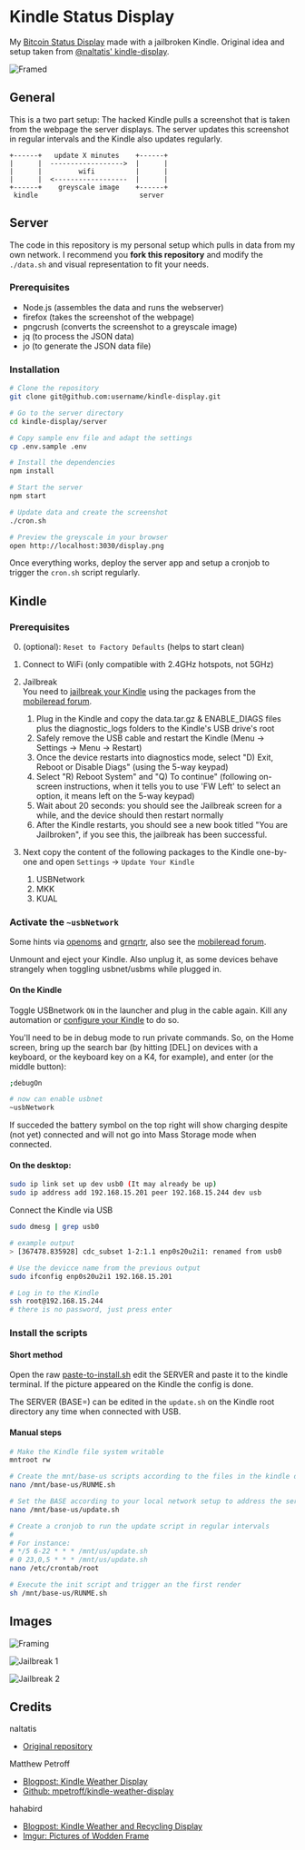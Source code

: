 # Kindle Status Display

My [Bitcoin Status Display](https://d11n.net/kindle-status-display.html) made with a jailbroken Kindle.
Original idea and setup taken from [@naltatis' kindle-display](https://github.com/naltatis/kindle-display).

![Framed](.github/images/framed.jpg)

## General

This is a two part setup:
The hacked Kindle pulls a screenshot that is taken from the webpage the server displays.
The server updates this screenshot in regular intervals and the Kindle also updates regularly.

```
+------+   update X minutes    +------+
|      |  ------------------>  |      |
|      |         wifi          |      |
|      |  <------------------  |      |
+------+    greyscale image    +------+
 kindle                         server
```

## Server

The code in this repository is my personal setup which pulls in data from my own network.
I recommend you **fork this repository** and modify the `./data.sh` and visual representation to fit your needs.

### Prerequisites

- Node.js (assembles the data and runs the webserver)
- firefox (takes the screenshot of the webpage)
- pngcrush (converts the screenshot to a greyscale image)
- jq (to process the JSON data)
- jo (to generate the JSON data file)

### Installation

```bash
# Clone the repository
git clone git@github.com:username/kindle-display.git

# Go to the server directory
cd kindle-display/server

# Copy sample env file and adapt the settings
cp .env.sample .env

# Install the dependencies
npm install

# Start the server
npm start

# Update data and create the screenshot
./cron.sh

# Preview the greyscale in your browser
open http://localhost:3030/display.png
```

Once everything works, deploy the server app and setup a cronjob to trigger the `cron.sh` script regularly.

## Kindle

### Prerequisites

0. (optional): `Reset to Factory Defaults` (helps to start clean)

1. Connect to WiFi (only compatible with 2.4GHz hotspots, not 5GHz)

2. Jailbreak   
You need to
[jailbreak your Kindle](https://wiki.mobileread.com/wiki/Kindle4NTHacking#Jailbreak) using the packages from the
[mobileread forum](https://www.mobileread.com/forums/showthread.php?t=225030).

    1. Plug in the Kindle and copy the data.tar.gz & ENABLE_DIAGS files plus the diagnostic_logs folders to the Kindle's USB drive's root  
    2. Safely remove the USB cable and restart the Kindle (Menu -> Settings -> Menu -> Restart)  
    3. Once the device restarts into diagnostics mode, select "D) Exit, Reboot or Disable Diags" (using the 5-way keypad)  
    4. Select "R) Reboot System" and "Q) To continue" (following on-screen instructions, when it tells you to use 'FW Left' to select an option, it means left on the 5-way keypad)  
    5. Wait about 20 seconds: you should see the Jailbreak screen for a while, and the device should then restart normally  
    6. After the Kindle restarts, you should see a new book titled "You are Jailbroken", if you see this, the jailbreak has been successful.   


2. Next copy the content of the following packages to the Kindle one-by-one and open `Settings` -> `Update Your Kindle`

   1. USBNetwork
   2. MKK
   3. KUAL

### Activate the `~usbNetwork`

Some hints via
[openoms](https://gist.github.com/openoms/56979d0859d7063cb734bdacabf1068f) and
[grnqrtr](https://github.com/rootzoll/raspiblitz/pull/1301#issuecomment-655840707), also see the
[mobileread forum](https://www.mobileread.com/forums/showthread.php?t=204942).

Unmount and eject your Kindle.
Also unplug it, as some devices behave strangely when toggling usbnet/usbms while plugged in.

#### On the Kindle

Toggle USBnetwork `ON` in the launcher and plug in the cable again.
Kill any automation or [configure your Kindle](kindle/mnt/RUNME.sh) to do so.

You'll need to be in debug mode to run private commands.
So, on the Home screen, bring up the search bar (by hitting [DEL] on devices with a keyboard, or the keyboard key on a K4, for example), and enter (or the middle button):

```bash
;debugOn

# now can enable usbnet
~usbNetwork
```
If succeded the battery symbol on the top right will show charging despite (not yet) connected and will not go into Mass Storage mode when connected.

#### On the desktop:

```bash
sudo ip link set up dev usb0 (It may already be up)
sudo ip address add 192.168.15.201 peer 192.168.15.244 dev usb
```

Connect the Kindle via USB

```bash
sudo dmesg | grep usb0

# example output
> [367478.835928] cdc_subset 1-2:1.1 enp0s20u2i1: renamed from usb0

# Use the devicce name from the previous output
sudo ifconfig enp0s20u2i1 192.168.15.201

# Log in to the Kindle
ssh root@192.168.15.244
# there is no password, just press enter
```

### Install the scripts

#### Short method

Open the raw [paste-to-install.sh](kindle/paste-to-install.sh) edit the SERVER and paste it to the kindle terminal.
If the picture appeared on the Kindle the config is done.

The SERVER (BASE=) can be edited in the `update.sh` on the Kindle root directory any time when connected with USB. 

#### Manual steps

```bash
# Make the Kindle file system writable
mntroot rw

# Create the mnt/base-us scripts according to the files in the kindle directory
nano /mnt/base-us/RUNME.sh

# Set the BASE according to your local network setup to address the server
nano /mnt/base-us/update.sh

# Create a cronjob to run the update script in regular intervals
#
# For instance:
# */5 6-22 * * * /mnt/us/update.sh
# 0 23,0,5 * * * /mnt/us/update.sh
nano /etc/crontab/root

# Execute the init script and trigger an the first render
sh /mnt/base-us/RUNME.sh
```

## Images

![Framing](.github/images/framing.jpg)

![Jailbreak 1](.github/images/jailbreak-1.jpg)

![Jailbreak 2](.github/images/jailbreak-2.jpg)

## Credits

naltatis

- [Original repository](https://github.com/naltatis/kindle-display)

Matthew Petroff

- [Blogpost: Kindle Weather Display](http://mpetroff.net/2012/09/kindle-weather-display/)
- [Github: mpetroff/kindle-weather-display](https://github.com/mpetroff/kindle-weather-display)

hahabird

- [Blogpost: Kindle Weather and Recycling Display](http://hackaday.com/2013/04/01/kindle-weather-and-recycling-display/)
- [Imgur: Pictures of Wodden Frame](http://imgur.com/a/17Y89)
